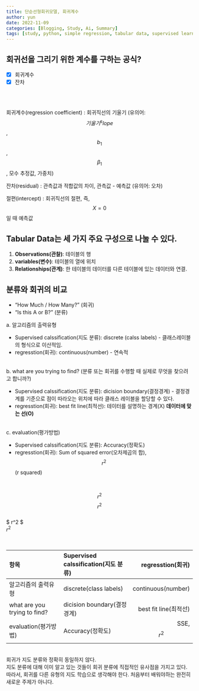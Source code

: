 ```yaml
---
title: 단순선형회귀모델, 회귀계수
author: yun
date: 2022-11-09
categories: [Blogging, Study, Ai, Summary]
tags: [study, python, simple regression, tabular data, supervised learning, regression, classification]
---
```


## 회귀선을 그리기 위한 계수를 구하는 공식?

- [x] 회귀계수
- [x] 잔차

<br/>
<br/>

회귀계수(regression coefficient)
  : 회귀직선의 기울기 (유의어: $$ 기울기^slope $$, $$ b_1 $$, $$ \beta_1 $$, 모수 추정값, 가중치) <br/>

잔차(residual)
  : 관측값과 적합값의 차이, 관측값 - 예측값 (유의어: 오차)
  
절편(intercept)
  : 회귀직선의 절편, 즉, $$ X = 0 $$일 때 예측값  


## Tabular Data는 세 가지 주요 구성으로 나눌 수 있다.
1. **Observations(관찰)**:  테이블의 행
2. **variables(변수)**: 테이블의 열에 위치
3. **Relationships(관계)**: 한 테이블의 데이터를 다른 테이블에 있는 데이터와 연결. 


## 분류와 회귀의 비교
* “How Much / How Many?” (회귀)
* “Is this A or B?” (분류) <br/>

a. 알고리즘의 출력유형
* Supervised calssification(지도 분류): discrete (calss labels) - 클래스레이블의 형식으로 이산적임.
* regresstion(회귀): continuous(number) - 연속적 <br/><br/>

b. what are you trying to find? (분류 또는 회귀를 수행할 때 실제로 무엇을 찾으려고 합니까?)
* Supervised calssification(지도 분류): dicision boundary(결정경계) - 결정경계를 기준으로 점이 따라오는 위치에 따라 클래스 레이블을 할당할 수 있다.
* regresstion(회귀): best fit line(최적선): 테이터를 설명하는 경계(X) **데이터에 맞는 선(O)** <br/><br/>

c. evaluation(평가방법)
* Supervised calssification(지도 분류): Accuracy(정확도)
* regresstion(회귀): Sum of squared error(오차제곱의 합), $$r^2$$ (r squared)

<br/>

$$ r^2 $$
$$r^2$$  
$ r^2 $  
$r^2$

<br/>


| 항목                          | Supervised calssification(지도 분류) | regresstion(회귀)    |
|:-----------------------------|:-----------------------------------|--------------------:|
| 알고리즘의 출력유형               | discrete(class labels)             | continuous(number)  |
| what are you trying to find? | dicision boundary(결정경계)          | best fit line(최적선) |
| evaluation(평가방법)           | Accuracy(정확도)                     | SSE, $$ r^2 $$      |


<br/>
회귀가 지도 분류와 정확히 동일하지 않다. <br/>
지도 분류에 대해 이미 알고 있는 것들이 회귀 분류에 직접적인 유사점을 가지고 있다. <br/>
따라서, 회귀를 다른 유형의 지도 학습으로 생각해야 한다. 처음부터 배워야하는 완전히 새로운 주제가 아니다.

